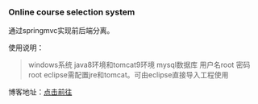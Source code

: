 ### Online course selection system

通过springmvc实现前后端分离。

使用说明：

>windows系统
    java8环境和tomcat9环境
    mysql数据库   用户名root  密码root
    eclipse需配置jre和tomcat。可由eclipse直接导入工程使用
	
博客地址：[点击前往](https://fuzui.net/2018/12/08/onlineSC-springmvc/)
